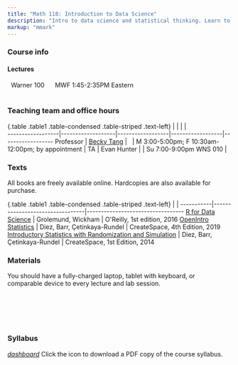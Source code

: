 ```yaml
---
title: "Math 118: Introduction to Data Science"
description: "Intro to data science and statistical thinking. Learn to explore, visualize,and analyze data to understand natural phenomena, investigate patterns, model outcomes,and make predictions, and do so in a reproducible and shareable manner. Gain experience in data wrangling and munging, exploratory data analysis, predictive modeling, data visualization, and effectively communicating results. Work on problems and case studies inspired by and based on real-world questions and data. The course will introduce and focus on the R statistical computing language."
markup: "mmark"
---
```


### Course info

#### Lectures

<font color="#875687"><i class="fas fa-university"></i></font> &nbsp; Warner 100 &nbsp;&nbsp; <font color="#875687"><i class="fas fa-calendar"></i></font> &nbsp; MWF 1:45-2:35PM Eastern
<br>
<br>


### Teaching team and office hours 

{.table .table1 .table-condensed .table-striped .text-left}
<span></span>     | <span></span>     | <span></span>    | <span></span>    |  <span></span>      
------------------|-------------------|------------------|------------------|------------------ 
Professor        | [Becky Tang](https://beckytang.rbind.io/) | <a href="mailto:btang@middlebury.edu" title="email"><i class="fa fa-envelope"></i></a> &nbsp; <a href="https://github.com/beckytang" title="GitHub"><i class="fa fa-github"></i></a> | M 3:00-5:00pm; F 10:30am-12:00pm; by appointment | 
TA | Evan Hunter | | Su 7:00-9:00pm WNS 010 | 

### Texts

All books are freely available online. Hardcopies are also available for purchase.

{.table .table1 .table-condensed .table-striped .text-left}
 <span></span>     | <span></span> | <span></span> 
-----------|---------------------------------|----------------------------------
[R for Data Science](http://r4ds.had.co.nz/) | Grolemund, Wickham | O'Reilly, 1st edition, 2016
[OpenIntro Statistics](https://www.openintro.org/book/os/) | Diez, Barr, Çetinkaya-Rundel | CreateSpace, 4th Edition, 2019
[Introductory Statistics with Randomization and Simulation](https://www.openintro.org/book/isrs/) | Diez, Barr, Çetinkaya-Rundel | CreateSpace, 1st Edition, 2014

### Materials

You should have a fully-charged laptop, tablet with keyboard, or comparable device to every lecture and lab session.

<br><br><br><br>

### Syllabus

<a href = "Math118_Syllabus.pdf"><i class="material-icons">dashboard</i></a> Click the icon to download a PDF copy of the course syllabus. 
